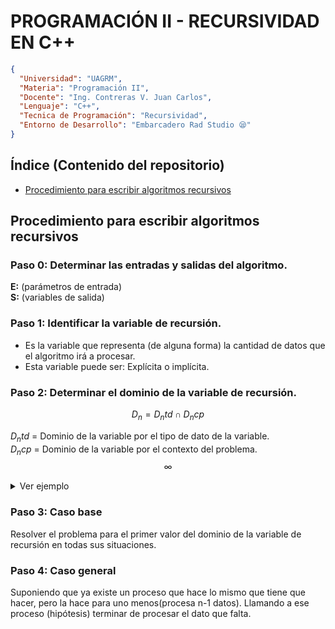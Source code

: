 # PROGRAMACIÓN II - RECURSIVIDAD EN C++
```json
{
  "Universidad": "UAGRM",
  "Materia": "Programación II",
  "Docente": "Ing. Contreras V. Juan Carlos",
  "Lenguaje": "C++",
  "Tecnica de Programación": "Recursividad",
  "Entorno de Desarrollo": "Embarcadero Rad Studio 😪"
}
```

## Índice (Contenido del repositorio)
- [Procedimiento para escribir algoritmos recursivos](#rocedimiento-para-escribir-algoritmos-recursivos)

## Procedimiento para escribir algoritmos recursivos

### Paso 0: Determinar las entradas y salidas del algoritmo.
**E:** (parámetros de entrada)
<br>
**S:** (variables de salida)

### Paso 1: Identificar la variable de recursión.
-  Es la variable que representa (de alguna forma) la cantidad de datos que
el algoritmo irá a procesar.
- Esta variable puede ser: Explícita o implícita.

### Paso 2: Determinar el dominio de la variable de recursión.

```math
D_n  =  D_ntd  ∩  D_ncp
```
$D_ntd$ = Dominio de la variable por el tipo de dato de la variable.
<br>
$D_ncp$ = Dominio de la variable por el contexto del problema.
$${\infty}$$

<details>
  <summary>Ver ejemplo</summary>
  
Sea $n$ una variable que representa un dia de la semana.

<div align="center">

$D_n$ = byte $∩$ { 1, 2, 3, 4, 5, 6, 7 }
<br>
$D_n$ = [0, 255] $∩$ [1, 7]
<br>
$D_n$ = [1, 7]

</div>
  
</details>

### Paso 3: Caso base
Resolver el problema para el primer valor del dominio 
de la variable de recursión en todas sus situaciones.

### Paso 4: Caso general
Suponiendo que ya existe un proceso que hace lo mismo 
que tiene que hacer, pero la hace para uno menos(procesa n-1 datos).
Llamando a ese proceso (hipótesis) terminar de procesar el dato que falta.
